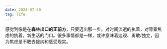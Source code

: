 ```yaml
---
date: 2024-07-30
tag: life
---
```

感觉到像是在**森林出口的正前方**，只要迈出那一步。对时间流逝的执着，对背景焦虑的执着。新生活的门口。很多事情都是一样，或许意味着达观、勇敢/独立，因为焦虑是不敢去接纳和感受现实。